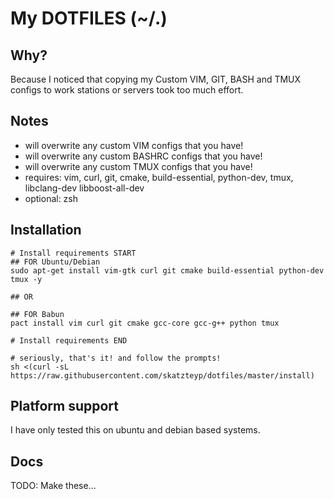 My DOTFILES (~/.)
===

Why?
---
Because I noticed that copying my Custom VIM, GIT, BASH and TMUX configs to
work stations or servers took too much effort.

Notes
---
- will overwrite any custom VIM configs that you have!
- will overwrite any custom BASHRC configs that you have!
- will overwrite any custom TMUX configs that you have!
- requires: vim, curl, git, cmake, build-essential, python-dev, tmux, libclang-dev libboost-all-dev
- optional: zsh

Installation
---
```shell
# Install requirements START
## FOR Ubuntu/Debian
sudo apt-get install vim-gtk curl git cmake build-essential python-dev tmux -y

## OR

## FOR Babun
pact install vim curl git cmake gcc-core gcc-g++ python tmux

# Install requirements END

# seriously, that's it! and follow the prompts!
sh <(curl -sL https://raw.githubusercontent.com/skatzteyp/dotfiles/master/install)
```

Platform support
---
I have only tested this on ubuntu and debian based systems.

Docs
---
TODO: Make these...
